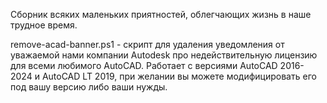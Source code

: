 Сборник всяких маленьких приятностей, облегчающих жизнь в наше трудное время.

remove-acad-banner.ps1 - скрипт для удаления уведомления от уважаемой нами компании Autodesk про недействительную лицензию для всеми любимого AutoCAD. Работает с версиями AutoCAD 2016-2024 и AutoCAD LT 2019, при желании вы можете модифицировать его под вашу версию либо ваши нужды.

